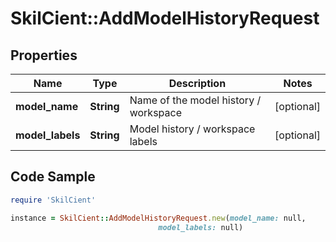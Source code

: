 # SkilCient::AddModelHistoryRequest

## Properties

Name | Type | Description | Notes
------------ | ------------- | ------------- | -------------
**model_name** | **String** | Name of the model history / workspace | [optional] 
**model_labels** | **String** | Model history / workspace labels | [optional] 

## Code Sample

```ruby
require 'SkilCient'

instance = SkilCient::AddModelHistoryRequest.new(model_name: null,
                                 model_labels: null)
```


